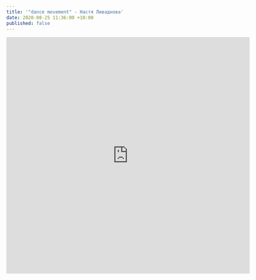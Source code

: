 ```yaml
---
title: '"dance movement" - Настя Ливаднова'
date: 2020-08-25 11:36:00 +10:00
published: false
---
```


<iframe src="https://player.vimeo.com/video/452963537" width="640" height="623" frameborder="0" allow="autoplay; fullscreen" allowfullscreen></iframe>